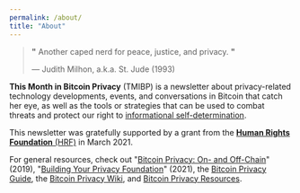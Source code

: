 ```yaml
---
permalink: /about/
title: "About"
---
```


> **"** Another caped nerd for peace, justice, and privacy. **"**
>
> — Judith Milhon, a.k.a. St. Jude (1993)

**This Month in Bitcoin Privacy** (TMIBP) is a newsletter about privacy-related technology developments, events, and conversations in Bitcoin that catch her eye, as well as the tools or strategies that can be used to combat threats and protect our right to [informational self-determination](https://en.wikipedia.org/wiki/Informational_self-determination).

This newsletter was gratefully supported by a grant from the [**Human Rights Foundation** (HRF)](https://bitcoinmagazine.com/technical/human-rights-foundation-announces-70000-in-bitcoin-development-grants) in March 2021.

For general resources, check out "[Bitcoin Privacy: On- and Off-Chain](https://einzelgaengerinmotte.files.wordpress.com/2019/09/slides-final-2.pdf)" (2019), "[Building Your Privacy Foundation](https://einzelgaengerinmotte.files.wordpress.com/2021/01/building-your-privacy-foundation.pdf)" (2021), the [Bitcoin Privacy Guide](https://bitcoinprivacy.guide/), the [Bitcoin Privacy Wiki](https://en.bitcoin.it/wiki/Privacy), and [Bitcoin Privacy Resources](https://www.lopp.net/bitcoin-information/privacy.html).
